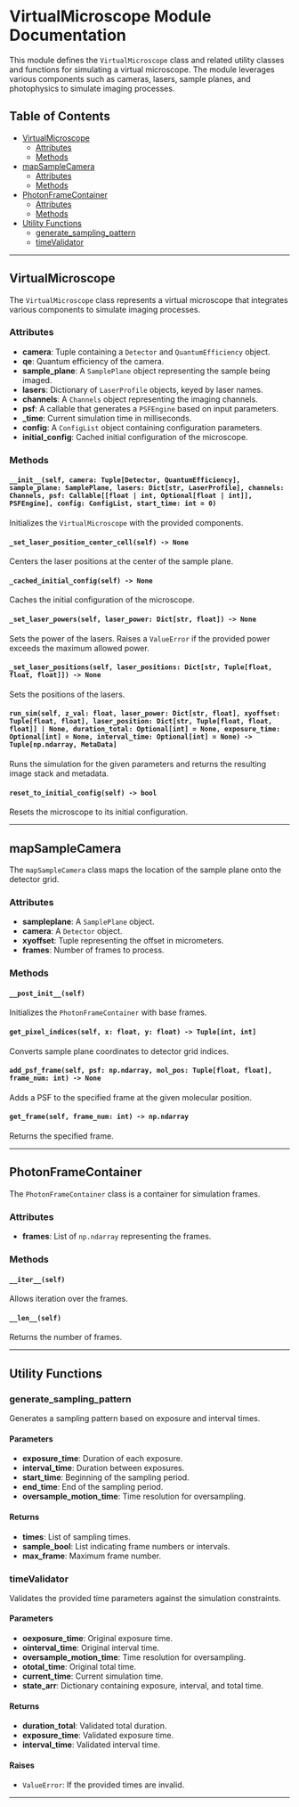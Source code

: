 # VirtualMicroscope Module Documentation

This module defines the `VirtualMicroscope` class and related utility classes and functions for simulating a virtual microscope. The module leverages various components such as cameras, lasers, sample planes, and photophysics to simulate imaging processes.

## Table of Contents

- [VirtualMicroscope](#virtualmicroscope)
  - [Attributes](#attributes)
  - [Methods](#methods)
- [mapSampleCamera](#mapsamplecamera)
  - [Attributes](#mapsamplecamera-attributes)
  - [Methods](#mapsamplecamera-methods)
- [PhotonFrameContainer](#photonframecontainer)
  - [Attributes](#photonframecontainer-attributes)
  - [Methods](#photonframecontainer-methods)
- [Utility Functions](#utility-functions)
  - [generate_sampling_pattern](#generate_sampling_pattern)
  - [timeValidator](#timevalidator)

---

## VirtualMicroscope

The `VirtualMicroscope` class represents a virtual microscope that integrates various components to simulate imaging processes.

### Attributes

- **camera**: Tuple containing a `Detector` and `QuantumEfficiency` object.
- **qe**: Quantum efficiency of the camera.
- **sample_plane**: A `SamplePlane` object representing the sample being imaged.
- **lasers**: Dictionary of `LaserProfile` objects, keyed by laser names.
- **channels**: A `Channels` object representing the imaging channels.
- **psf**: A callable that generates a `PSFEngine` based on input parameters.
- **_time**: Current simulation time in milliseconds.
- **config**: A `ConfigList` object containing configuration parameters.
- **initial_config**: Cached initial configuration of the microscope.

### Methods

#### `__init__(self, camera: Tuple[Detector, QuantumEfficiency], sample_plane: SamplePlane, lasers: Dict[str, LaserProfile], channels: Channels, psf: Callable[[float | int, Optional[float | int]], PSFEngine], config: ConfigList, start_time: int = 0)`

Initializes the `VirtualMicroscope` with the provided components.

#### `_set_laser_position_center_cell(self) -> None`

Centers the laser positions at the center of the sample plane.

#### `_cached_initial_config(self) -> None`

Caches the initial configuration of the microscope.

#### `_set_laser_powers(self, laser_power: Dict[str, float]) -> None`

Sets the power of the lasers. Raises a `ValueError` if the provided power exceeds the maximum allowed power.

#### `_set_laser_positions(self, laser_positions: Dict[str, Tuple[float, float, float]]) -> None`

Sets the positions of the lasers.

#### `run_sim(self, z_val: float, laser_power: Dict[str, float], xyoffset: Tuple[float, float], laser_position: Dict[str, Tuple[float, float, float]] | None, duration_total: Optional[int] = None, exposure_time: Optional[int] = None, interval_time: Optional[int] = None) -> Tuple[np.ndarray, MetaData]`

Runs the simulation for the given parameters and returns the resulting image stack and metadata.

#### `reset_to_initial_config(self) -> bool`

Resets the microscope to its initial configuration.

---

## mapSampleCamera

The `mapSampleCamera` class maps the location of the sample plane onto the detector grid.

### Attributes

- **sampleplane**: A `SamplePlane` object.
- **camera**: A `Detector` object.
- **xyoffset**: Tuple representing the offset in micrometers.
- **frames**: Number of frames to process.

### Methods

#### `__post_init__(self)`

Initializes the `PhotonFrameContainer` with base frames.

#### `get_pixel_indices(self, x: float, y: float) -> Tuple[int, int]`

Converts sample plane coordinates to detector grid indices.

#### `add_psf_frame(self, psf: np.ndarray, mol_pos: Tuple[float, float], frame_num: int) -> None`

Adds a PSF to the specified frame at the given molecular position.

#### `get_frame(self, frame_num: int) -> np.ndarray`

Returns the specified frame.

---

## PhotonFrameContainer

The `PhotonFrameContainer` class is a container for simulation frames.

### Attributes

- **frames**: List of `np.ndarray` representing the frames.

### Methods

#### `__iter__(self)`

Allows iteration over the frames.

#### `__len__(self)`

Returns the number of frames.

---

## Utility Functions

### generate_sampling_pattern

Generates a sampling pattern based on exposure and interval times.

#### Parameters

- **exposure_time**: Duration of each exposure.
- **interval_time**: Duration between exposures.
- **start_time**: Beginning of the sampling period.
- **end_time**: End of the sampling period.
- **oversample_motion_time**: Time resolution for oversampling.

#### Returns

- **times**: List of sampling times.
- **sample_bool**: List indicating frame numbers or intervals.
- **max_frame**: Maximum frame number.

### timeValidator

Validates the provided time parameters against the simulation constraints.

#### Parameters

- **oexposure_time**: Original exposure time.
- **ointerval_time**: Original interval time.
- **oversample_motion_time**: Time resolution for oversampling.
- **ototal_time**: Original total time.
- **current_time**: Current simulation time.
- **state_arr**: Dictionary containing exposure, interval, and total time.

#### Returns

- **duration_total**: Validated total duration.
- **exposure_time**: Validated exposure time.
- **interval_time**: Validated interval time.

#### Raises

- `ValueError`: If the provided times are invalid.

---